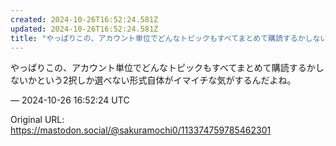 ```yaml
---
created: 2024-10-26T16:52:24.581Z
updated: 2024-10-26T16:52:24.581Z
title: "やっぱりこの、アカウント単位でどんなトピックもすべてまとめて購読するかしないかという2択しか選べない形式自体がイマイチな気がするんだよね。[...]"
---
```


<p>やっぱりこの、アカウント単位でどんなトピックもすべてまとめて購読するかしないかという2択しか選べない形式自体がイマイチな気がするんだよね。</p>

&mdash; 2024-10-26 16:52:24 UTC

Original URL: https://mastodon.social/@sakuramochi0/113374759785462301
